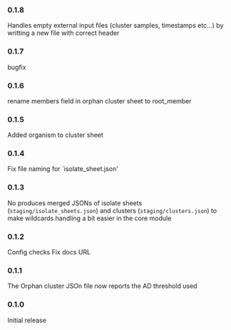 ### 0.1.8

Handles empty external input files (cluster samples, timestamps etc...) by writting a new file with correct header

### 0.1.7 

bugfix

### 0.1.6

rename members field in orphan cluster sheet to root_member

### 0.1.5

Added organism to cluster sheet

### 0.1.4

Fix file naming for `isolate_sheet.json'

### 0.1.3

No produces merged JSONs of isolate sheets (`staging/isolate_sheets.json`) and clusters (`staging/clusters.json`) to make wildcards handling a bit easier in the core module

### 0.1.2

Config checks
Fix docs URL

### 0.1.1

The Orphan cluster JSOn file now reports the AD threshold used

### 0.1.0

Initial release


